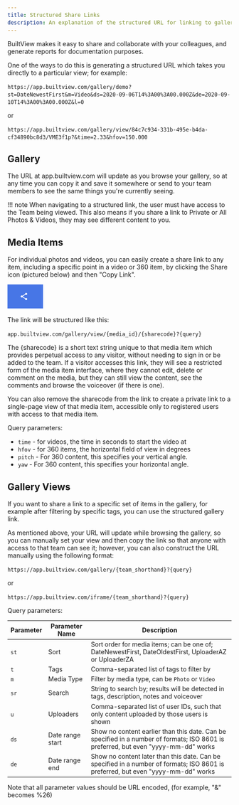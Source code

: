 ```yaml
---
title: Structured Share Links
description: An explanation of the structured URL for linking to gallery pages and media items
---
```


BuiltView makes it easy to share and collaborate with your colleagues, and generate reports for documentation purposes.

One of the ways to do this is generating a structured URL which takes you directly to a particular view; for example:

`https://app.builtview.com/gallery/demo?st=DateNewestFirst&m=Video&ds=2020-09-06T14%3A00%3A00.000Z&de=2020-09-10T14%3A00%3A00.000Z&l=0`

or

`https://app.builtview.com/gallery/view/84c7c934-331b-495e-b4da-cf34890bc8d3/VME3f1p?&time=2.33&hfov=150.000`

## Gallery

The URL at app.builtview.com will update as you browse your gallery, so at any time you can copy it and save it somewhere or send to your team members to see the same things you're currently seeing.  

!!! note
    When navigating to a structured link, the user must have access to the Team being viewed.  This also means if you share a link to Private or All Photos & Videos, they may see different content to you.

## Media Items

For individual photos and videos, you can easily create a share link to any item, including a specific point in a video or 360 item, by clicking the Share icon (pictured below) and then "Copy Link".

![Share Media](../assets/functions/image.png)

The link will be structured like this:

`app.builtview.com/gallery/view/{media_id}/{sharecode}?{query}`

The {sharecode} is a short text string unique to that media item which provides perpetual access to any visitor, without needing to sign in or be added to the team.  If a visitor accesses this link,  they will see a restricted form of the media item interface, where they cannot edit, delete or comment on the media, but they can still view the content, see the comments and browse the voiceover (if there is one).

You can also remove the sharecode from the link to create a private link to a single-page view of that media item, accessible only to registered users with access to that media item. 

Query parameters:

* `time` - for videos, the time in seconds to start the video at
* `hfov` - for 360 items, the horizontal field of view in degrees
* `pitch` - For 360 content, this specifies your vertical angle.
* `yaw` - For 360 content, this specifies your horizontal angle.

## Gallery  Views

If you want to share a link to a specific set of items in the gallery, for example after filtering by specific tags, you can use the structured gallery link.

As mentioned above, your URL will update while browsing the gallery, so you can manually set your view and then copy the link so that anyone with access to that team can see it; however, you can also construct the URL manually using the following format:

`https://app.builtview.com/gallery/{team_shorthand}?{query}`

 or

`https://app.builtview.com/iframe/{team_shorthand}?{query}`

Query parameters:

|Parameter|Parameter Name|Description|
|---|---|---|
|`st`|Sort|Sort order for media items; can be one of; DateNewestFirst, DateOldestFirst, UploaderAZ or UploaderZA|
|`t`|Tags|Comma-separated list of tags to filter by|
|`m`|Media Type|Filter by media type, can be `Photo` or `Video`|
|`sr`|Search|String to search by; results will be detected in tags, description, notes and voiceover|
|`u`|Uploaders|Comma-separated list of user IDs, such that only content uploaded by those users is shown|
|`ds`|Date range start|Show no content earlier than this date. Can be specified in a number of formats;  ISO 8601 is preferred, but even "yyyy-mm-dd" works|
|`de`|Date range end|Show no content later than this date. Can be specified in a number of formats;  ISO 8601 is preferred, but even "yyyy-mm-dd" works|

Note that all parameter values should be URL encoded, (for example, "&" becomes %26)